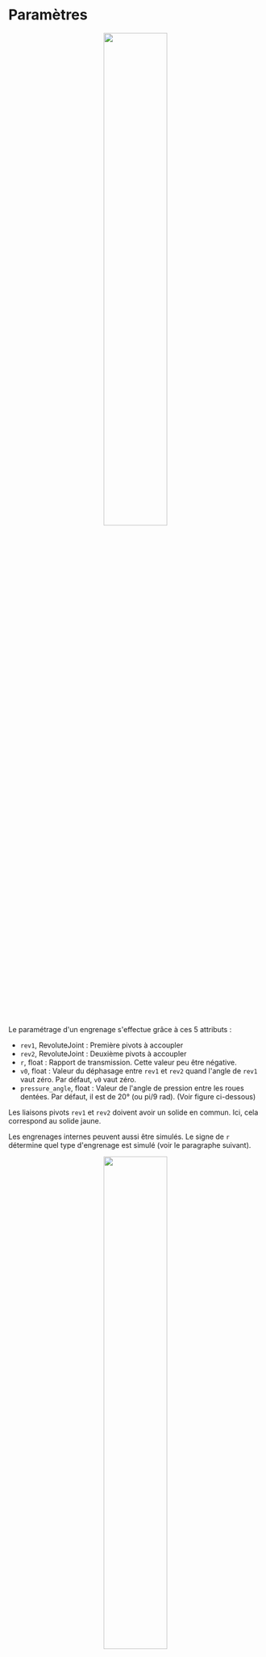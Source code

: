 # Paramètres

<p align="center" width="100%">
    <img width="50%" src="https://user-images.githubusercontent.com/93446869/231410339-ffbf9a8a-6f32-4105-9644-0a77480f5084.svg">
</p>

Le paramétrage d'un engrenage s'effectue grâce à ces 5 attributs :
- `rev1`, RevoluteJoint : Première pivots à accoupler
- `rev2`, RevoluteJoint : Deuxième pivots à accoupler
- `r`, float : Rapport de transmission. Cette valeur peu être négative.
- `v0`, float : Valeur du déphasage entre `rev1` et `rev2` quand l'angle de `rev1` vaut zéro. Par défaut, `v0` vaut zéro.
- `pressure_angle`, float : Valeur de l'angle de pression entre les roues dentées. Par défaut, il est de 20° (ou pi/9 rad). (Voir figure ci-dessous)

Les liaisons pivots `rev1` et `rev2` doivent avoir un solide en commun. Ici, cela correspond au solide jaune.

Les engrenages internes peuvent aussi être simulés. Le signe de `r` détermine quel type d'engrenage est simulé (voir le paragraphe suivant).

<p align="center" width="100%">
    <img width="50%" src="https://user-images.githubusercontent.com/93446869/235699382-ee86aac3-a2bd-4676-a1df-5440793c688e.svg">
</p>

# Cinématique

La relation cinématique que décrit `Gear` s'écrit : `rev2.angle = rev1.angle x r + v0`. Attention, aux solides de référence de chacune des liaisons mise en argument. En effet, cela change les signes des angles de ces dernières. Il est donc important de bien vérifier le signe de `r` pour obtenir le mouvement souhaité. 

<p align="center" width="100%">
    <img width="50%" src="https://user-images.githubusercontent.com/93446869/231415588-9234c458-c906-400f-b8e6-3826bb23255e.svg">
</p>

- `contact_point`, 2darray : Coordonnées successives des points de contact exprimées dans le système de coordonnées global

# Actions mécaniques internes

<p align="center" width="100%">
    <img width="50%" src="https://user-images.githubusercontent.com/93446869/231416667-5da54427-1ad6-4e13-b63d-acb38bfea93a.svg">
</p>

- `contact_force`, 2darray : Forces successives exercées par la roue dentée 2 sur la roue dentée 1 au point de contact des roues exprimées dans le système de coordonnées global
